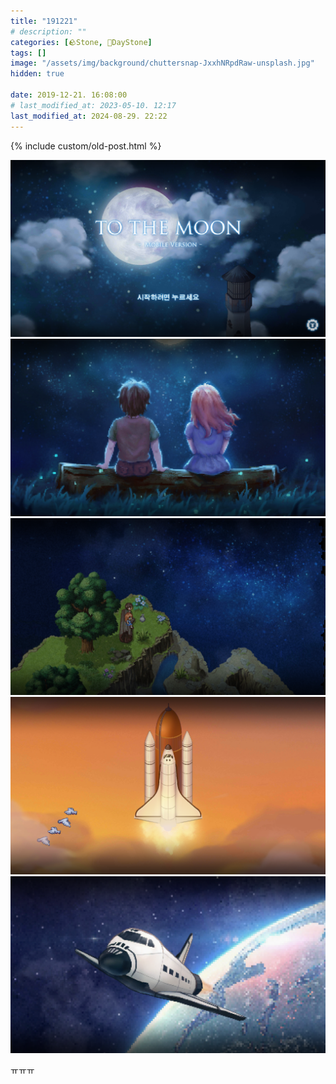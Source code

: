 ```yaml
---
title: "191221"
# description: ""
categories: [🪨Stone, 🌱DayStone]
tags: []
image: "/assets/img/background/chuttersnap-JxxhNRpdRaw-unsplash.jpg"
hidden: true

date: 2019-12-21. 16:08:00
# last_modified_at: 2023-05-10. 12:17
last_modified_at: 2024-08-29. 22:22
---
```


{% include custom/old-post.html %}

![1576912050796](/assets/img/post/2019/191221_0000.png)
![1576912052074](/assets/img/post/2019/191221_0001.png)
![1576912053100](/assets/img/post/2019/191221_0002.png)
![1576912054217](/assets/img/post/2019/191221_0003.png)
![1576912055294](/assets/img/post/2019/191221_0004.png)

ㅠㅠㅠ
